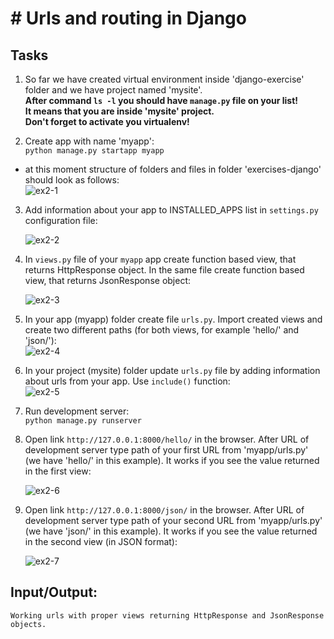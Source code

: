 # # Urls and routing in Django 

## Tasks
1. So far we have created virtual environment inside 'django-exercise' folder and we have project named 'mysite'.  
   **After command ```ls -l``` you should have ```manage.py``` file on your list!  
    It means that you are inside 'mysite' project.  
    Don't forget to activate you virtualenv!**

2. Create app with name 'myapp':    
```python manage.py startapp myapp```  
- at this moment structure of folders and files in folder 'exercises-django' should look as follows:  
![ex2-1](../../../django-framework-exercises/screenshots/ex2-1.png)

3. Add information about your app to INSTALLED_APPS list in ```settings.py``` configuration file:  

   ![ex2-2](../../../django-framework-exercises/screenshots/ex2-2.png)

4. In ```views.py``` file of your ```myapp``` app create  function based view, that returns HttpResponse object. In the same file create  function based view, that returns JsonResponse object: 

   ![ex2-3](../../../django-framework-exercises/screenshots/ex2-3.png)

5. In your app (myapp) folder create file ```urls.py```. Import created views and create two different paths (for both views, for example 'hello/' and 'json/'):    
   ![ex2-4](../../../django-framework-exercises/screenshots/ex2-4.png)

6. In your project (mysite) folder update ```urls.py``` file by adding information about urls from your app. Use ```include()``` function:  
   ![ex2-5](../../../django-framework-exercises/screenshots/ex2-5.png)


7. Run development server:  
```python manage.py runserver```  

8. Open link ```http://127.0.0.1:8000/hello/``` in the browser. After URL of development server type path of your first URL from 'myapp/urls.py' (we have 'hello/' in this example). It works if you see the value returned in the first view:

   ![ex2-6](../../../django-framework-exercises/screenshots/ex2-6.png)  

9. Open link ```http://127.0.0.1:8000/json/``` in the browser. After URL of development server type path of your second URL from 'myapp/urls.py' (we have 'json/' in this example). It works if you see the value returned in the second view (in JSON format):

   ![ex2-7](../../../django-framework-exercises/screenshots/ex2-7.png) 

## Input/Output:
```
Working urls with proper views returning HttpResponse and JsonResponse objects.
```